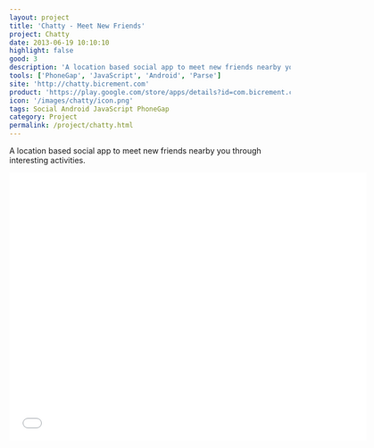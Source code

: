 ```yaml
---
layout: project
title: 'Chatty - Meet New Friends'
project: Chatty
date: 2013-06-19 10:10:10
highlight: false
good: 3
description: 'A location based social app to meet new friends nearby you.'
tools: ['PhoneGap', 'JavaScript', 'Android', 'Parse']
site: 'http://chatty.bicrement.com'
product: 'https://play.google.com/store/apps/details?id=com.bicrement.chatty'
icon: '/images/chatty/icon.png'
tags: Social Android JavaScript PhoneGap
category: Project
permalink: /project/chatty.html
---
```


A location based social app to meet new friends nearby you through interesting activities.

<iframe width="640" height="480" src="//www.youtube.com/embed/5Xq1C6zw61Y" frameborder="0">chatty</iframe>
